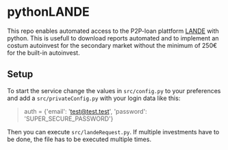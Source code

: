 # pythonLANDE

This repo enables automated access to the P2P-loan plattform [LANDE](https://lande.finance) with python. This is usefull to download reports automated and to implement an costum autoinvest for the secondary market without the minimum of 250€ for the built-in autoinvest.

## Setup
To start the service change the values in ``src/config.py`` to your preferences and add a ``src/privateConfig.py`` with your login data like this:

> auth = {'email': 'test@test.test', 'password': 'SUPER_SECURE_PASSWORD'}

Then you can execute ``src/landeRequest.py``. If multiple investments have to be done, the file has to be executed multiple times.